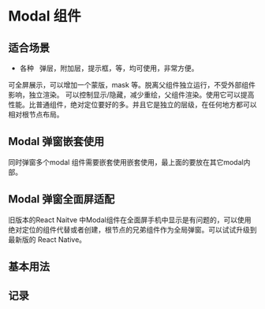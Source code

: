 # Modal 组件

## 适合场景

- 各种   弹层，附加层，提示框，等，均可使用，非常方便。

可全屏展示，可以增加一个蒙版，mask 等。脱离父组件独立运行，不受外部组件影响，独立渲染。
可以控制显示/隐藏，减少重绘，父组件渲染。使用它可以提高性能。比普通组件，绝对定位要好的多。并且它是独立的层级，在任何地方都可以相对根节点布局。

## Modal 弹窗嵌套使用

同时弹窗多个modal 组件需要嵌套使用嵌套使用，最上面的要放在其它modal内部。

## Modal 弹窗全面屏适配

旧版本的React Naitve 中Modal组件在全面屏手机中显示是有问题的，可以使用绝对定位的组件代替或者创建，根节点的兄弟组件作为全局弹窗。可以试试升级到最新版的 React Native。

## 基本用法

## 记录
